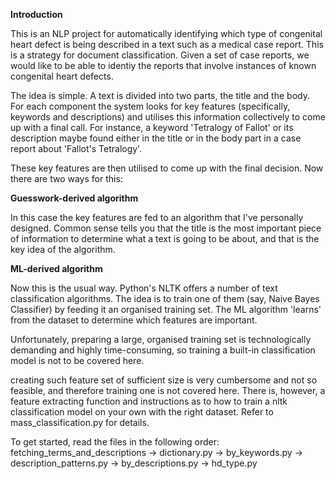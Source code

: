 **Introduction**

This is an NLP project for automatically identifying which type of congenital heart defect is being described in a text such as a medical case report. This is a strategy for document classification. Given a set of case reports, we would like to be able to identiy the reports that involve instances of known congenital heart defects.

The idea is simple. A text is divided into two parts, the title and the body. For each component the system looks for key features (specifically, keywords and descriptions) and utilises this information collectively to come up with a final call. For instance, a keyword 'Tetralogy of Fallot' or its description maybe found either in the title or in the body part in a case report about 'Fallot's Tetralogy'.

These key features are then utilised to come up with the final decision. Now there are two ways for this:

**Guesswork-derived algorithm** 

In this case the key features are fed to an algorithm that I've personally designed. Common sense tells you that the title is the most important piece of information to determine what a text is going to be about, and that is the key idea of the algorithm.

**ML-derived algorithm**

Now this is the usual way. Python's NLTK offers a number of text classification algorithms. The idea is to train one of them (say, Naive Bayes Classifier) by feeding it an organised training set. The ML algorithm 'learns' from the dataset to determine which features are important.

Unfortunately, preparing a large, organised training set is technologically demanding and highly time-consuming, so training a built-in classification model is not to be covered here.

creating such feature set of sufficient size is very cumbersome and not so feasible, and therefore training one is not covered here. There is, however, a feature extracting function and instructions as to how to train a nltk classification model on your own with the right dataset. Refer to mass_classification.py for details.

To get started, read the files in the following order: fetching_terms_and_descriptions -> dictionary.py -> by_keywords.py -> description_patterns.py -> by_descriptions.py -> hd_type.py


